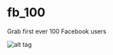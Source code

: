 # fb_100
Grab first ever 100 Facebook users

![alt tag](https://github.com/seanwessmith/fb_100/blob/master/fb_min.gif)
